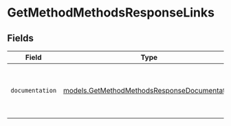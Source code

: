 # GetMethodMethodsResponseLinks


## Fields

| Field                                                                                              | Type                                                                                               | Required                                                                                           | Description                                                                                        |
| -------------------------------------------------------------------------------------------------- | -------------------------------------------------------------------------------------------------- | -------------------------------------------------------------------------------------------------- | -------------------------------------------------------------------------------------------------- |
| `documentation`                                                                                    | [models.GetMethodMethodsResponseDocumentation](../models/getmethodmethodsresponsedocumentation.md) | :heavy_check_mark:                                                                                 | The URL to the generic Mollie API error handling guide.                                            |